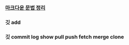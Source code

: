 ### [마크다운 문법 정리](https://github.com/emptyfriendship/Markdown/blob/main/%EB%A7%88%ED%81%AC%EB%8B%A4%EC%9A%B4%20%EB%AC%B8%EB%B2%95.md)


### 깃 add


### 깃 commit log show pull push fetch merge clone
